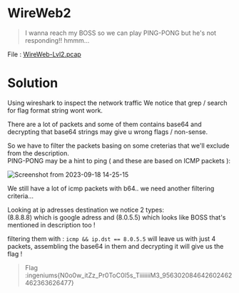 # WireWeb2

> I wanna reach my BOSS so we can play PING-PONG but he's not responding!! hmmm...

File : [WireWeb-Lvl2.pcap](WireWeb-Lvl2.pcap)

# Solution 

Using wireshark to inspect the network traffic
We notice that grep / search for flag format string wont work. <br>

There are a lot of packets and some of them contains base64 and decrypting that base64 strings may give u wrong flags / non-sense.<br>

So we have to filter the packets basing on some creterias that we'll exclude from the description. <br>
PING-PONG may be a hint to ping ( and these are based on ICMP packets ):

![Screenshot from 2023-09-18 14-25-15](https://github.com/shadow1004/Ingeniums-Internal-CTF-2023-writeups/assets/68519098/375cd2b5-5b2e-4aca-882d-e4ae7765ecee)


We still have a lot of icmp packets with b64.. we need another filtering criteria... <br>

Looking at ip adresses destination we notice 2 types: <br>
(8.8.8.8) which is google adress and (8.0.5.5) which looks like BOSS that's mentioned in description too ! <br>

filtering them with : `icmp && ip.dst == 8.0.5.5` 
will leave us with just 4 packets, assembling the base64 in them and decrypting it will give us the flag ! 

>Flag :ingeniums{N0o0w_itZz_Pr0ToC0l5s_TiiiiiiiM3_956302084642602462462363626477}
